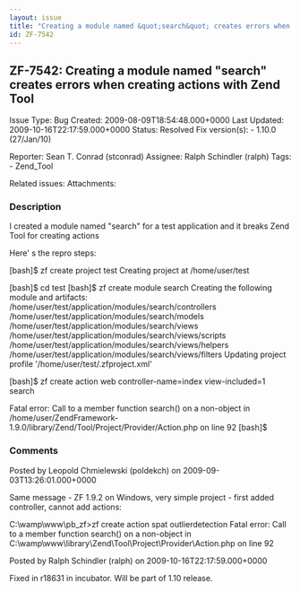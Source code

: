```yaml
---
layout: issue
title: "Creating a module named &quot;search&quot; creates errors when creating actions with Zend Tool"
id: ZF-7542
---
```


ZF-7542: Creating a module named "search" creates errors when creating actions with Zend Tool
---------------------------------------------------------------------------------------------

 Issue Type: Bug Created: 2009-08-09T18:54:48.000+0000 Last Updated: 2009-10-16T22:17:59.000+0000 Status: Resolved Fix version(s): - 1.10.0 (27/Jan/10)
 
 Reporter:  Sean T. Conrad (stconrad)  Assignee:  Ralph Schindler (ralph)  Tags: - Zend\_Tool
 
 Related issues: 
 Attachments: 
### Description

I created a module named "search" for a test application and it breaks Zend Tool for creating actions

Here' s the repro steps:

[bash]$ zf create project test Creating project at /home/user/test

[bash]$ cd test [bash]$ zf create module search Creating the following module and artifacts: /home/user/test/application/modules/search/controllers /home/user/test/application/modules/search/models /home/user/test/application/modules/search/views /home/user/test/application/modules/search/views/scripts /home/user/test/application/modules/search/views/helpers /home/user/test/application/modules/search/views/filters Updating project profile '/home/user/test/.zfproject.xml'

[bash]$ zf create action web controller-name=index view-included=1 search

Fatal error: Call to a member function search() on a non-object in /home/user/ZendFramework-1.9.0/library/Zend/Tool/Project/Provider/Action.php on line 92 [bash]$

 

 

### Comments

Posted by Leopold Chmielewski (poldekch) on 2009-09-03T13:26:01.000+0000

Same message - ZF 1.9.2 on Windows, very simple project - first added controller, cannot add actions:

C:\\wamp\\www\\pb\_zf>zf create action spat outlierdetection Fatal error: Call to a member function search() on a non-object in C:\\wamp\\www\\library\\Zend\\Tool\\Project\\Provider\\Action.php on line 92

 

 

Posted by Ralph Schindler (ralph) on 2009-10-16T22:17:59.000+0000

Fixed in r18631 in incubator. Will be part of 1.10 release.

 

 